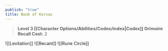 ```yaml
---
publish: "true"
title: Book of Korvax
---
```

> **Level 3 [[Character Options/Abilities/Codex/index|Codex]] Grimoire**
> **Recall Cost:** 2

![[Levitation]]
![[Recant]]
![[Rune Circle]]

